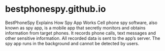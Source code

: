 # bestphonespy.github.io
BestPhoneSpy Explains How Spy App Works
Cell phone spy software, also known as spy app, is a mobile app that secretly monitors and obtains information from target phones. It records phone calls, text messages and other sensitive information. All recorded data is sent to the app’s server. The spy app runs in the background and cannot be detected by users.
